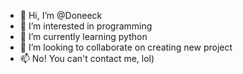 - 👋 Hi, I’m @Doneeck
- 👀 I’m interested in programming
- 🌱 I’m currently learning python
- 💞️ I’m looking to collaborate on creating new project
- 📫 No! You can't contact me, lol)

<!---
Doneeck/Doneeck is a ✨ special ✨ repository because its `README.md` (this file) appears on your GitHub profile.
You can click the Preview link to take a look at your changes.
--->
